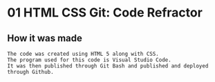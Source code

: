 # 01 HTML CSS Git: Code Refractor

## How it was made

```
The code was created using HTML 5 along with CSS.
The program used for this code is Visual Studio Code.
It was then published through Git Bash and published and deployed through Github.
